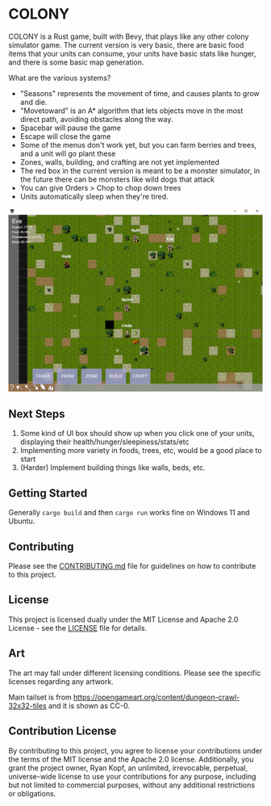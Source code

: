 # COLONY

COLONY is a Rust game, built with Bevy, that plays like any other colony simulator game. The current version is very basic, there are basic food items that your units can consume, your units have basic stats like hunger, and there is some basic map generation.

What are the various systems?
* "Seasons" represents the movement of time, and causes plants to grow and die.
* "Movetoward" is an A* algorithm that lets objects move in the most direct path, avoiding obstacles along the way.
* Spacebar will pause the game
* Escape will close the game
* Some of the menus don't work yet, but you can farm berries and trees, and a unit will go plant these
* Zones, walls, building, and crafting are not yet implemented
* The red box in the current version is meant to be a monster simulator, in the future there can be monsters like wild dogs that attack
* You can give Orders > Chop to chop down trees
* Units automatically sleep when they're tired.

![Screenshot](./assets/screenshot.png)

## Next Steps

1. Some kind of UI box should show up when you click one of your units, displaying their health/hunger/sleepiness/stats/etc
2. Implementing more variety in foods, trees, etc, would be a good place to start
3. (Harder) Implement building things like walls, beds, etc.


## Getting Started

Generally ```cargo build``` and then ```cargo run``` works fine on Windows 11 and Ubuntu.

## Contributing

Please see the [CONTRIBUTING.md](CONTRIBUTING.md) file for guidelines on how to contribute to this project.

## License

This project is licensed dually under the MIT License and Apache 2.0 License - see the [LICENSE](LICENSE) file for details.

## Art

The art may fall under different licensing conditions. Please see the specific licenses regarding any artwork.

Main tailset is from https://opengameart.org/content/dungeon-crawl-32x32-tiles and it is shown as CC-0.

## Contribution License

By contributing to this project, you agree to license your contributions under the terms of the MIT license and the Apache 2.0 license. Additionally, you grant the project owner, Ryan Kopf, an unlimited, irrevocable, perpetual, universe-wide license to use your contributions for any purpose, including but not limited to commercial purposes, without any additional restrictions or obligations.
